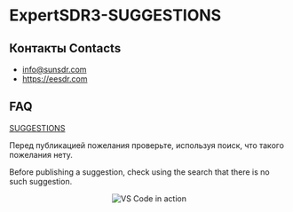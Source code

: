 # ExpertSDR3-SUGGESTIONS

## Контакты Contacts
* info@sunsdr.com
* https://eesdr.com

## FAQ
[SUGGESTIONS](https://github.com/ExpertSDR3/ExpertSDR3-SUGGESTIONS/issues)

Перед публикацией пожелания проверьте, используя поиск, что такого пожелания нету.

Before publishing a suggestion, check using the search that there is no such suggestion.

<p align="center">
  <img alt="VS Code in action" src="https://i.imgur.com/xgD6L43.gif">
</p>
